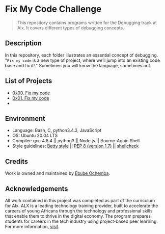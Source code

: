 # Fix My Code Challenge

> This repository contains programs written for the Debugging track at Alx.
> It covers different types of debugging concepts.

## Description

In this repository, each folder illustrates an essential concept of debugging.
"`Fix my code` is a new type of project, where we’ll jump into an existing code base and fix it!."
Sometimes you will know the language, sometimes not.

## List of Projects

- [0x00. Fix my code](https://github.com/Ebube-Ochemba/Fix_My_Code_Challenge/tree/main/0x00-challenge)
- [0x01. Fix my code]()
- []()


## Environment

- Language: Bash, C, python3.4.3, JavaScript
- OS: Ubuntu 20.04 LTS
- Compiler: gcc 4.8.4 || python3 || Node.js || Bourne-Again Shell
- Style guidelines: [Betty style](https://github.com/holbertonschool/Betty/wiki) || [PEP 8 (version 1.7)](https://peps.python.org/pep-0008/) || [shellcheck](https://github.com/koalaman/shellcheck#installing)

## Credits

Work is owned and maintained by [Ebube Ochemba](https://twitter.com/ebube116).

## Acknowledgements

All work contained in this project was completed as part of the curriculum for Alx. ALX is a leading technology training provider, built to accelerate the careers of young Africans through the technology and professional skills that enable them to thrive in the digital economy. The program prepares students for careers in the tech industry using project-based peer learning. For more information, [visit](https://www.alxafrica.com/).
